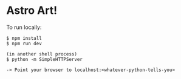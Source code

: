 # Astro Art!

To run locally:
```shell
$ npm install
$ npm run dev

(in another shell process)
$ python -m SimpleHTTPServer

-> Point your browser to localhost:<whatever-python-tells-you>
```
